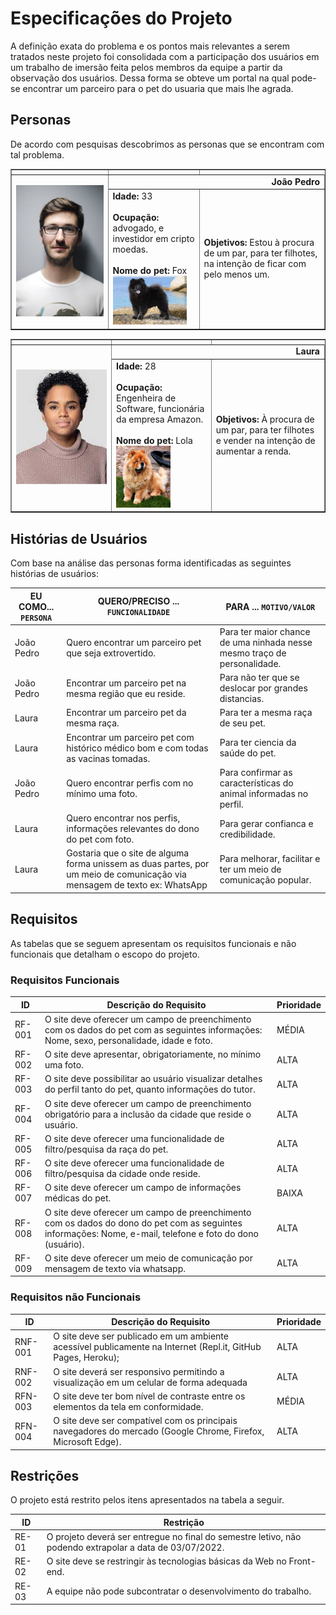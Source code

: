 # Especificações do Projeto

A definição exata do problema e os pontos mais relevantes a serem tratados neste projeto foi consolidada com a participação dos usuários em um trabalho de imersão feita pelos membros da equipe a partir da observação dos usuários. Dessa forma se obteve um portal na qual pode-se encontrar um parceiro para o pet do usuaria que mais lhe agrada.

## Personas

De acordo com pesquisas descobrimos as personas que se encontram com tal problema.

<table border="1" width="70%">
<tr>
    <th></th>
    <td></td>
</tr>
<tr>
    <th rowspan="2"><img src="./img/joaopedro.png" width="100%"></th>
    <td colspan="2" align="right"><b>João Pedro</b> </td>
</tr>
<tr>
    <td><b>Idade:</b> 33 <br><br> <b>Ocupação:</b> advogado, e investidor em cripto moedas. <br><br>
        <b>Nome do pet:</b> Fox <br> <img src="./img/foxpet.png" width="90%">
    </td> 
    <td><b>Objetivos:</b> Estou à procura de um par, para ter filhotes, na intenção de ficar com pelo
        menos um.
    </td>  
</tr>
</table>

<table border="1" width="70%">
<tr>
    <th></th>
    <td></td>
</tr>
<tr>
    <th rowspan="2"><img src="./img/laura.png" width="800"></th>
    <td colspan="2" align="right"><b>Laura</b></td>
</tr>
<tr>
    <td><b>Idade:</b> 28 <br><br> <b>Ocupação:</b> Engenheira de Software, funcionária da empresa Amazon. <br><br>
        <b>Nome do pet:</b> Lola <br> <img src="./img/lolapet.png" width="60%">
    </td> 
    <td> <b>Objetivos:</b> À procura de um par, para ter filhotes e vender na intenção de aumentar a renda.
    </td>  
</tr>
</table>

## Histórias de Usuários

Com base na análise das personas forma identificadas as seguintes histórias de usuários:

|EU COMO... `PERSONA`| QUERO/PRECISO ... `FUNCIONALIDADE` |PARA ... `MOTIVO/VALOR`                 |
|--------------------|------------------------------------|----------------------------------------|
|João Pedro | Quero encontrar um parceiro pet que seja extrovertido.         | Para ter maior chance de uma ninhada nesse mesmo traço de personalidade.           |
|João Pedro      | Encontrar um parceiro pet na mesma região que eu reside.                | Para não ter que se deslocar por grandes distancias. |
|Laura |Encontrar um parceiro pet da mesma raça.       | Para ter a mesma raça de seu pet.               |
|Laura  |Encontrar um parceiro pet com histórico médico bom e com todas as vacinas tomadas.          | Para ter ciencia da saúde do pet.              |
|João Pedro  | Quero encontrar perfis com no mínimo uma foto.          | Para confirmar as características do animal informadas no perfil.               |
|Laura  | Quero encontrar nos perfis, informações relevantes do dono do pet com foto.          | Para gerar confianca e credibilidade.             |
|Laura  | Gostaria que o site de alguma forma unissem as duas partes, por um meio de comunicação via mensagem de texto ex: WhatsApp        | Para melhorar, facilitar e ter um meio de comunicação popular.               |

## Requisitos

As tabelas que se seguem apresentam os requisitos funcionais e não funcionais que detalham o escopo do projeto.

### Requisitos Funcionais

|ID    | Descrição do Requisito  | Prioridade |
|------|-----------------------------------------|----|
|RF-001| O site deve oferecer um campo de preenchimento com os dados  do pet com as seguintes informações: Nome, sexo, personalidade, idade e foto. | MÉDIA | 
|RF-002| O site deve apresentar, obrigatoriamente, no mínimo uma foto.  | ALTA  |
|RF-003| O site deve possibilitar ao usuário visualizar detalhes do perfil tanto do pet, quanto informações do tutor.  | ALTA | 
|RF-004| O site deve oferecer um campo de preenchimento obrigatório para a inclusão da cidade que reside o usuário.    | ALTA |
|RF-005|O site deve oferecer uma funcionalidade de filtro/pesquisa da raça do pet.  | ALTA | 
|RF-006|O site deve oferecer uma funcionalidade de filtro/pesquisa da cidade onde reside. | ALTA |
|RF-007| O site deve oferecer um campo de informações médicas do pet.    | BAIXA |
|RF-008| O site deve oferecer um campo de preenchimento com os dados do dono do pet com as seguintes informações: Nome, e-mail, telefone e foto do dono (usuário). | ALTA | 
|RF-009| O site deve oferecer um meio de comunicação por mensagem de texto via whatsapp.    | ALTA |




### Requisitos não Funcionais

|ID     | Descrição do Requisito  |Prioridade |
|-------|-------------------------|----|
|RNF-001| O site deve ser publicado em um ambiente acessível publicamente na Internet (Repl.it, GitHub Pages, Heroku); | ALTA | 
|RNF-002| O site deverá ser responsivo permitindo a visualização em um celular de forma adequada |  ALTA | 
|RFN-003| O site deve ter bom nível de contraste entre os elementos da tela em conformidade. | MÉDIA |
|RFN-004| O site deve ser compatível com os principais navegadores do mercado (Google Chrome, Firefox, Microsoft Edge). | ALTA|

## Restrições

O projeto está restrito pelos itens apresentados na tabela a seguir.

|ID| Restrição                                             |
|--|-------------------------------------------------------|
|RE-01| O projeto deverá ser entregue no final do semestre letivo, não podendo extrapolar a data de 03/07/2022.|
|RE-02| O site deve se restringir às tecnologias básicas da Web no Front-end.|
|RE-03|A equipe não pode subcontratar o desenvolvimento do trabalho.|
